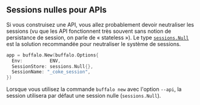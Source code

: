 ## Sessions nulles pour APIs

Si vous construisez une API, vous allez probablement devoir neutraliser les sessions (vu que les API fonctionnent très souvent sans notion de persistance de session, on parle de « stateless »). Le type [`sessions.Null`](`sessions.Null`) est la solution recommandée pour neutraliser le système de sessions.

```go
app = buffalo.New(buffalo.Options{
  Env:          ENV,
  SessionStore: sessions.Null{},
  SessionName: "_coke_session",
})
```

Lorsque vous utilisez la commande `buffalo new` avec l'option `--api`, la session utilisera par défaut une session nulle (`sessions.Null`).
